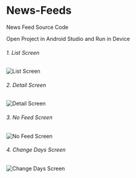 # News-Feeds
News Feed Source Code

Open Project in Android Studio and Run in Device

###### 1. List Screen

![List Screen](https://github.com/ChiragSavsani/News-Feeds/blob/master/screenshots/listscreen.png)

###### 2. Detail Screen

![Detail Screen](https://github.com/ChiragSavsani/News-Feeds/blob/master/screenshots/details.png)

###### 3. No Feed Screen

![No Feed Screen](https://github.com/ChiragSavsani/News-Feeds/blob/master/screenshots/nofeed.png)

###### 4. Change Days Screen

![Change Days Screen](https://github.com/ChiragSavsani/News-Feeds/blob/master/screenshots/changeview.png)

